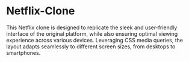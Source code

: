 # Netflix-Clone
This Netflix clone is designed to replicate the sleek and user-friendly interface of the original platform, while also ensuring optimal viewing experience across various devices. Leveraging CSS media queries, the layout adapts seamlessly to different screen sizes, from desktops to smartphones.
